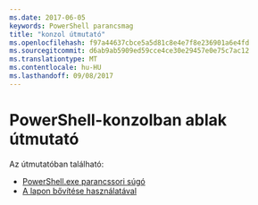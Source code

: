```yaml
---
ms.date: 2017-06-05
keywords: PowerShell parancsmag
title: "konzol útmutató"
ms.openlocfilehash: f97a44637cbce5a5d81c8e4e7f8e236901a6e4fd
ms.sourcegitcommit: d6ab9ab5909ed59cce4ce30e29457e0e75c7ac12
ms.translationtype: MT
ms.contentlocale: hu-HU
ms.lasthandoff: 09/08/2017
---
```

# <a name="powershell-console-window-guide"></a>PowerShell-konzolban ablak útmutató

Az útmutatóban található:
- [PowerShell.exe parancssori súgó](console/PowerShell.exe-Command-Line-Help.md)
- [A lapon bővítése használatával](console/Using-Tab-Expansion.md)

